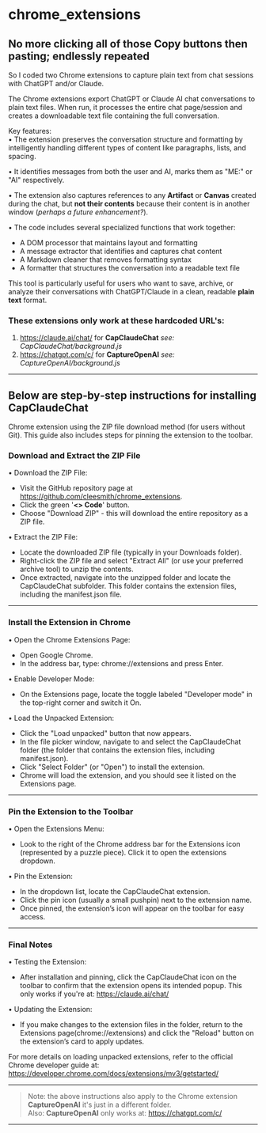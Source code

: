 # chrome_extensions

## No more clicking all of those Copy buttons then pasting; endlessly repeated

So I coded two Chrome extensions to capture plain text from chat
sessions with ChatGPT and/or Claude.

The Chrome extensions export ChatGPT or Claude AI chat conversations to plain
text files. When run, it processes the entire chat page/session and
creates a downloadable text file containing the full conversation.

Key features:<br>
• The extension preserves the conversation structure and formatting by
intelligently handling different types of content like paragraphs,
lists, and spacing. 

• It identifies messages from both the user and AI, marks them as 
"ME:" or "AI" respectively. 

• The extension also captures references to any **Artifact** or **Canvas**
created during the chat, but **not their contents** because their content is in another window (*perhaps a future enhancement?*).

• The code includes several specialized functions that work together:
- A DOM processor that maintains layout and formatting
- A message extractor that identifies and captures chat content
- A Markdown cleaner that removes formatting syntax
- A formatter that structures the conversation into a readable text file

This tool is particularly useful for users who want to save, archive,
or analyze their conversations with ChatGPT/Claude in a clean,
readable **plain text** format.


### These extensions only work at these hardcoded URL's:
1. https://claude.ai/chat/ for **CapClaudeChat** *see: CapClaudeChat/background.js*
2. https://chatgpt.com/c/ for **CaptureOpenAI** *see: CaptureOpenAI/background.js*

---

## Below are step‐by‐step instructions for installing **CapClaudeChat**
Chrome extension using the ZIP file download method (for users
without Git). This guide also includes steps for pinning the
extension to the toolbar.


### Download and Extract the ZIP File

• Download the ZIP File: 
- Visit the GitHub repository page at https://github.com/cleesmith/chrome_extensions. 
- Click the green '**<> Code**' button. 
- Choose "Download ZIP" - this will download the entire repository as a ZIP file.

• Extract the ZIP File: 
- Locate the downloaded ZIP file (typically in your Downloads folder). 
- Right-click the ZIP file and select "Extract All" (or use your
  preferred archive tool) to unzip the contents. 
- Once extracted, navigate into the unzipped folder and locate the
  CapClaudeChat subfolder. This folder contains the extension files,
  including the manifest.json file.

---

### Install the Extension in Chrome

• Open the Chrome Extensions Page: 
- Open Google Chrome. 
- In the address bar, type: chrome://extensions and press Enter.

• Enable Developer Mode: 
- On the Extensions page, locate the toggle labeled "Developer mode"
  in the top-right corner and switch it On.

• Load the Unpacked Extension: 
- Click the "Load unpacked" button that now appears. 
- In the file picker window, navigate to and select the CapClaudeChat
  folder (the folder that contains the extension files, including
  manifest.json). 
- Click "Select Folder" (or "Open") to install the extension. 
- Chrome will load the extension, and you should see it listed on the
  Extensions page.

---

### Pin the Extension to the Toolbar

• Open the Extensions Menu: 
- Look to the right of the Chrome address bar for the Extensions icon
  (represented by a puzzle piece). Click it to open the extensions
  dropdown.

• Pin the Extension: 
- In the dropdown list, locate the CapClaudeChat extension. 
- Click the pin icon (usually a small pushpin) next to the extension
  name. 
- Once pinned, the extension’s icon will appear on the toolbar for
  easy access.

---

### Final Notes

• Testing the Extension: 
- After installation and pinning, click the CapClaudeChat icon on the
  toolbar to confirm that the extension opens its intended popup.
  This only works if you're at: https://claude.ai/chat/

• Updating the Extension: 
- If you make changes to the extension files in the folder, return to
  the Extensions page(chrome://extensions) and click the "Reload"
  button on the extension’s card to apply updates.


For more details on loading unpacked extensions, refer to the official
Chrome developer guide at:
https://developer.chrome.com/docs/extensions/mv3/getstarted/

---

> Note: the above instructions also apply to the Chrome extension **CaptureOpenAI** it's just in a different folder.<br>Also: **CaptureOpenAI** only works at: https://chatgpt.com/c/

---
